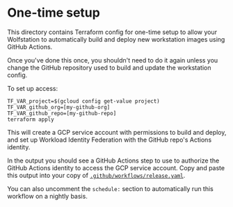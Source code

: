 # One-time setup

This directory contains Terraform config for one-time setup to allow
your Wolfstation to automatically build and deploy new workstation images
using GitHub Actions.

Once you've done this once, you shouldn't need to do it again unless you
change the GitHub repository used to build and update the workstation config.

To set up access:

```shell
TF_VAR_project=$(gcloud config get-value project)
TF_VAR_github_org=[my-github-org]
TF_VAR_github_repo=[my-github-repo]
terraform apply
```

This will create a GCP service account with permissions to build and deploy,
and set up Workload Identity Federation with the GitHub repo's Actions identity.

In the output you should see a GitHub Actions step to use to authorize the GitHub
Actions identity to access the GCP service account. Copy and paste this output into
your copy of [`.github/workflows/release.yaml`](../../.github/workflows/release.yaml).

You can also uncomment the `schedule:` section to automatically run this workflow on
a nightly basis.
